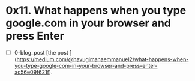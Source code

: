 # 0x11. What happens when you type google.com in your browser and press Enter
- [ ] 0-blog\_post [the post ] (https://medium.com/@havugimanaemmanuel2/what-happens-when-you-type-google-com-in-your-browser-and-press-enter-ac56e09f621f). 

